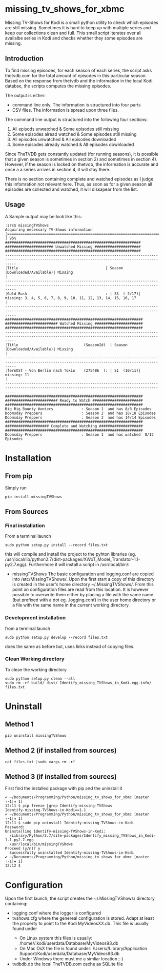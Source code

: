 # missing_tv_shows_for_xbmc


Missing TV-Shows for Kodi is a small python utility to check which episodes are still missing. Sometimes it is hard to keep up with multiple series and keep our collections clean and full. This small script iterates over all availalbe series in Kodi and checks whether they some episodes are missing.


## Introduction

To find missing episodes, for each season of each series, the script asks thetvdb.com for the total amount of episodes in this particular season. Based on the response from thetvdb and the information in the local Kodi databse, the scripts computes the missing episodes.

The output is either:
* command line only. The information is structured into four parts
* CSV files. The information is spread upon three files.

The command line output is structured into the following four sections:

1. All episods unwatched & Some episodes still missing
2. Some episodes alread watched & Some episodes still missing
3. All episodes unwatched & All episodes downloaded
4. Some episodes already watched & All episodes downloaded

Since TheTVDB gets constantly updated (for running seasons), it is possible that a given season is sometimes in section 2) and sometimes in section 4). However, if the season is locked on thetvdb, the information is accurate and once a a series arrives in section 4, it will stay there.

There is no section containing complete and watched episodes as I judge this infomration not relevant here. Thus, as soon as for a given season all episodes are collected and watched, it will dissapear from the list.


## Usage

A Sample output may be look like this:
```
:src$ missingTVShows
Acquiring necessary TV-Shows information
[===============================================================================================     ] 95%
##############################################################
###################### Unwatched Missing #####################
##############################################################
-------------------------------------------------------------------------------------------------------------------------------------------------
|Title                                        | Season (Downloaded/Available)| Missing                                                                   |
-------------------------------------------------------------------------------------------------------------------------------------------------
|Gold Rush                                    : | S3  ( 2/17)| missing: 3, 4, 5, 6, 7, 8, 9, 10, 11, 12, 13, 14, 15, 16, 17                        |
-------------------------------------------------------------------------------------------------------------------------------------------------
###############################################################
######################## Watched Missing ######################
###############################################################
-------------------------------------------------------------------------------------------------------------------------------------------------
|Title                              (SeasonId)  | Season (Downloaded/Available)| Missing                                                                   |
-------------------------------------------------------------------------------------------------------------------------------------------------
|fernOST - Von Berlin nach Tokio    (275486  ): | S1  (10/11)| missing: 11                                                                        |
-------------------------------------------------------------------------------------------------------------------------------------------------
###############################################################
######################## Ready to Watch #######################
###############################################################
Big Rig Bounty Hunters             : Season 1  and has 8/8 Episodes
Doomsday Preppers                  : Season 2  and has 18/18 Episodes
Doomsday Preppers                  : Season 3  and has 14/14 Episodes
###############################################################
#################### Complete and Watching ####################
###############################################################
Doomsday Preppers                  : Season 1  and has watched  8/12 Episodes

```

# Installation

## From pip

Simply run
```
pip install missingTVShows
```

## From Sources

### Final installation

From a terminal launch
```
sudo python setup.py install --record files.txt
```
this will compile and install the project to the pyhton libraries (eg. /usr/local/lib/python2.7/dist-packages/XWoT_Model_Translator-1.1-py2.7.egg). Furthermore it will install a script in /usr/local/bin/:
* missingTVShows
The basic configuration and logging.conf are copied into /etc/MissingTVShows/. Upon the first start a copy of this directory is created in the user's home directory ~/.MissingTVShows/. From this point on configuration files are read from this location. It is however possible to overwrite them either by placing a file with the same name (but prefixed with a dot eg. .logging.conf) in the user home directory or a file with the same name in the current working directory.

### Development installation

from a terminal launch
```
sudo python setup.py develop --record files.txt
```
does the same as before but, uses links instead of copying files.

### Clean Working directory

To clean the working directory
```
sudo python setup.py clean --all
sudo rm -rf build/ dist/ Identify_missing_TVShows_in_Kodi.egg-info/ files.txt
```

# Uninstall

## Method 1
```
pip uninstall missingTVShows
```

## Method 2 (if installed from sources)
```
cat files.txt |sudo xargs rm -rf
```
## Method 3  (if installed from sources)

First find the installed package with pip and the uninstall it
```
✔ ~/Documents/Programming/Python/missing_tv_shows_for_xbmc [master ↑·1|✚ 1]
12:11 $ pip freeze |grep Identify-missing-TVShows
Identify-missing-TVShows-in-Kodi==1.1
✔ ~/Documents/Programming/Python/missing_tv_shows_for_xbmc [master ↑·1|✚ 1]
12:11 $ sudo pip uninstall Identify-missing-TVShows-in-Kodi
Password:
Uninstalling Identify-missing-TVShows-in-Kodi:
  /Library/Python/2.7/site-packages/Identify_missing_TVShows_in_Kodi-1.1-py2.7.egg
  /usr/local/bin/missingTVShows
Proceed (y/n)? y
  Successfully uninstalled Identify-missing-TVShows-in-Kodi
✔ ~/Documents/Programming/Python/missing_tv_shows_for_xbmc [master ↑·1|✚ 1]
12:12 $
```

# Configuration

Upon the first launch, the script creates the ~/.MissingTVShows/ directory containing:
* logging.conf where the logger is configured
* tvshows.cfg where the genereal configuration is stored. Adapt at least the <db> property to point to the Kodi MyVideosXX.db. This file is usually found under
    * On Linux system this files is usually: /home/<username>/.kodi/userdata/Database/MyVideos93.db
    * On Mac OsX the file is found under: /Users/<username>/Library/Application Support/Kodi/userdata/Database/MyVideos93.db
    * Under Windows there must me a simliar location ;-)
* tvdbdb.db the local TheTVDB.com cache as SQLite file

